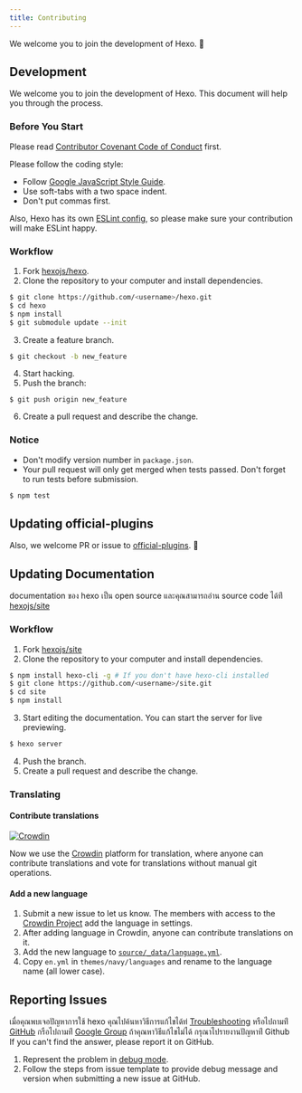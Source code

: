 ```yaml
---
title: Contributing
---
```


We welcome you to join the development of Hexo. 🤗

## Development

We welcome you to join the development of Hexo. This document will help you through the process.

### Before You Start

Please read [Contributor Covenant Code of Conduct](https://github.com/hexojs/hexo/blob/master/CODE_OF_CONDUCT.md) first.

Please follow the coding style:

- Follow [Google JavaScript Style Guide](https://google.github.io/styleguide/jsguide.html).
- Use soft-tabs with a two space indent.
- Don't put commas first.

Also, Hexo has its own [ESLint config](https://github.com/hexojs/eslint-config-hexo), so please make sure your contribution will make ESLint happy.

### Workflow

1. Fork [hexojs/hexo][].
2. Clone the repository to your computer and install dependencies.

```bash
$ git clone https://github.com/<username>/hexo.git
$ cd hexo
$ npm install
$ git submodule update --init
```

3. Create a feature branch.

```bash
$ git checkout -b new_feature
```

4. Start hacking.
5. Push the branch:

```
$ git push origin new_feature
```

6. Create a pull request and describe the change.

### Notice

- Don't modify version number in `package.json`.
- Your pull request will only get merged when tests passed. Don't forget to run tests before submission.

```bash
$ npm test
```

## Updating official-plugins

Also, we welcome PR or issue to [official-plugins](https://github.com/hexojs). 🤗

## Updating Documentation

documentation ของ hexo เป็น open source และคุณสามารถอ่าน source code ได้ท่ี [hexojs/site][]

### Workflow

1. Fork [hexojs/site][]
2. Clone the repository to your computer and install dependencies.

```bash
$ npm install hexo-cli -g # If you don't have hexo-cli installed
$ git clone https://github.com/<username>/site.git
$ cd site
$ npm install
```

3. Start editing the documentation. You can start the server for live previewing.

```bash
$ hexo server
```

4. Push the branch.
5. Create a pull request and describe the change.

### Translating

#### Contribute translations

[![Crowdin](https://badges.crowdin.net/hexo/localized.svg)](https://crowdin.com/project/hexo)

Now we use the [Crowdin](https://crowdin.com/project/hexo) platform for translation, where anyone can contribute translations and vote for translations without manual git operations.

#### Add a new language

1. Submit a new issue to let us know. The members with access to the [Crowdin Project](https://crowdin.com/project/hexo) add the language in settings.
1. After adding language in Crowdin, anyone can contribute translations on it.
1. Add the new language to [`source/_data/language.yml`](https://github.com/hexojs/site/blob/master/source/_data/languages.yml).
1. Copy `en.yml` in `themes/navy/languages` and rename to the language name (all lower case).

## Reporting Issues

เมื่อคุณพบเจอปัญหาการใช้ hexo คุณไปค้นหาวิธีการแก้ไขได้ท่ [Troubleshooting](troubleshooting.html) หรือไปถามท่ี [GitHub](https://github.com/hexojs/hexo/issues) กรือไปถามท่ี [Google Group](https://groups.google.com/group/hexo) ถ้าคุณหาวิธีแก้ไขไม่ได้ กรุณาไปรายงานปัญหาท่ี Github If you can't find the answer, please report it on GitHub.

1. Represent the problem in [debug mode](commands.html#Debug_mode).
2. Follow the steps from issue template to provide debug message and version when submitting a new issue at GitHub.

[hexojs/hexo]: https://github.com/hexojs/hexo
[hexojs/site]: https://github.com/hexojs/site

